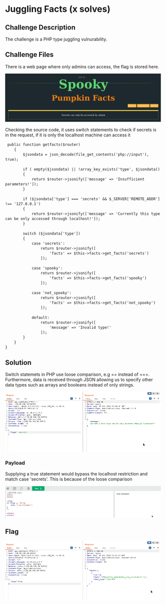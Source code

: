 # Juggling Facts (x solves)

## Challenge Description
The challenge is a PHP type juggling vulnurability.

## Challenge Files
There is a web page where only admins can access, the flag is stored here.

![database](../images/jugg1.png)

Checking the source code, it uses switch statements to check if secrets is in the request, if it is only the localhost machine can access it

```
 public function getfacts($router)
    {
        $jsondata = json_decode(file_get_contents('php://input'), true);

        if ( empty($jsondata) || !array_key_exists('type', $jsondata))
        {
            return $router->jsonify(['message' => 'Insufficient parameters!']);
        }

        if ($jsondata['type'] === 'secrets' && $_SERVER['REMOTE_ADDR'] !== '127.0.0.1')
        {
            return $router->jsonify(['message' => 'Currently this type can be only accessed through localhost!']);
        }

        switch ($jsondata['type'])
        {
            case 'secrets':
                return $router->jsonify([
                    'facts' => $this->facts->get_facts('secrets')
                ]);

            case 'spooky':
                return $router->jsonify([
                    'facts' => $this->facts->get_facts('spooky')
                ]);
            
            case 'not_spooky':
                return $router->jsonify([
                    'facts' => $this->facts->get_facts('not_spooky')
                ]);
            
            default:
                return $router->jsonify([
                    'message' => 'Invalid type!'
                ]);
        }
    }
}
```

## Solution
Switch statemets in PHP use loose comparison, e.g == instead of ===. Furthermore, data is received through JSON allowing us to specify other data types such as arrays and booleans instead of only strings.

![database](../images/jugg2.png)

### Payload
Supplying a true statement would bypass the localhost restriction and match case 'secrets'. This is because of the loose comparison

![database](../images/jugg4.png)

## Flag
![database](../images/jugg3.png)




